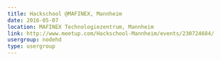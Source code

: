 ```yaml
---
title: Hackschool @MAFINEX, Mannheim
date: 2016-05-07
location: MAFINEX Technologiezentrum, Mannheim
link: http://www.meetup.com/Hackschool-Mannheim/events/230724684/
usergroup: nodehd
type: usergroup
---
```

